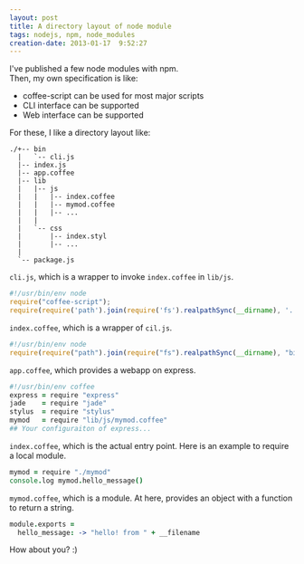 ```yaml
---
layout: post
title: A directory layout of node module
tags: nodejs, npm, node_modules
creation-date: 2013-01-17  9:52:27
---
```

I've published a few node modules with npm.  
Then, my own specification is like:

- coffee-script can be used for most major scripts
- CLI interface can be supported
- Web interface can be supported

For these, I like a directory layout like:

    ./+-- bin
      |   `-- cli.js
      |-- index.js
      |-- app.coffee
      |-- lib
      |   |-- js
      |   |   |-- index.coffee
      |   |   |-- mymod.coffee
      |   |   |-- ...
      |   |
      |   `-- css
      |       |-- index.styl
      |       |-- ...
      |    
      `-- package.js

`cli.js`, which is a wrapper to invoke `index.coffee` in `lib/js`.

```javascript
#!/usr/bin/env node
require("coffee-script");
require(require('path').join(require('fs').realpathSync(__dirname), '../lib/js/index.coffee'));
```

`index.coffee`, which is a wrapper of `cil.js`.

```javascript
#!/usr/bin/env node
require(require("path").join(require("fs").realpathSync(__dirname), "bin/cli.js"));
```

`app.coffee`, which provides a webapp on express.

```coffeescript
#!/usr/bin/env coffee
express = require "express"
jade    = require "jade"
stylus  = require "stylus"
mymod   = require "lib/js/mymod.coffee"
## Your configuraiton of express...
```

`index.coffee`, which is the actual entry point. Here is an example to require a local module.

```coffeescript
mymod = require "./mymod"
console.log mymod.hello_message()
```

`mymod.coffee`, which is a module. At here, provides an object with a function to return a string.

```coffeescript
module.exports =
  hello_message: -> "hello! from " + __filename
```

How about you? :)
